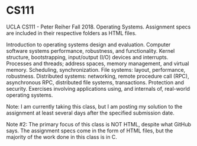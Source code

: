 # CS111
UCLA CS111 - Peter Reiher Fall 2018. Operating Systems.
Assignment specs are included in their respective folders as HTML files.

Introduction to operating systems design and evaluation. Computer software systems performance, robustness, and functionality. Kernel structure, bootstrapping, input/output (I/O) devices and interrupts. Processes and threads; address spaces, memory management, and virtual memory. Scheduling, synchronization. File systems: layout, performance, robustness. Distributed systems: networking, remote procedure call (RPC), asynchronous RPC, distributed file systems, transactions. Protection and security. Exercises involving applications using, and internals of, real-world operating systems.

Note: I am currently taking this class, but I am posting my solution to the assignment at least several days after the specified submission date. 

Note #2: The primary focus of this class is NOT HTML, despite what GitHub says. The assignment specs come in the form of HTML files, but the majority of the work done in this class is in C. 
